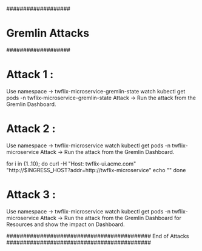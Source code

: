 ###################
# Gremlin Attacks #
###################

# Attack 1 :

Use namespace -> twflix-microservice-gremlin-state
watch kubectl get pods -n twflix-microservice-gremlin-state
Attack -> Run the attack from the Gremlin Dashboard.

# Attack 2 :

Use namespace -> twflix-microservice
watch kubectl get pods -n twflix-microservice
Attack -> Run the attack from the Gremlin Dashboard.

for i in {1..10}; 
do 
curl -H "Host: twflix-ui.acme.com" "http://$INGRESS_HOST?addr=http://twflix-microservice"
echo ""
done

# Attack 3 :

Use namespace -> twflix-microservice
watch kubectl get pods -n twflix-microservice
Attack -> Run the attack from the Gremlin Dashboard for Resources and show the impact on Dashboard.


########################################### End of Attacks ###########################################


